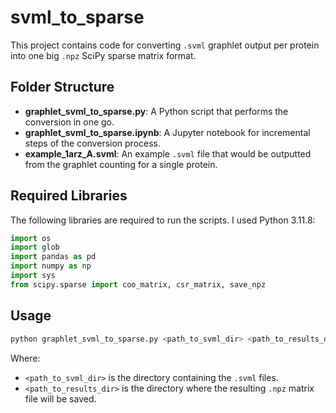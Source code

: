 
# svml_to_sparse

This project contains code for converting `.svml` graphlet output per protein into one big `.npz` SciPy sparse matrix format.

## Folder Structure

- **graphlet_svml_to_sparse.py**: A Python script that performs the conversion in one go.  
- **graphlet_svml_to_sparse.ipynb**: A Jupyter notebook for incremental steps of the conversion process.
- **example_1arz_A.svml**: An example `.svml` file that would be outputted from the graphlet counting for a single protein.

## Required Libraries

The following libraries are required to run the scripts. I used Python 3.11.8:

```python
import os
import glob
import pandas as pd
import numpy as np
import sys
from scipy.sparse import coo_matrix, csr_matrix, save_npz
```

## Usage

```bash
python graphlet_svml_to_sparse.py <path_to_svml_dir> <path_to_results_dir>
```

Where:
- `<path_to_svml_dir>` is the directory containing the `.svml` files.
- `<path_to_results_dir>` is the directory where the resulting `.npz` matrix file will be saved.
